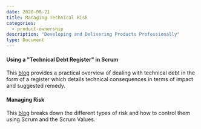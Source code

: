 ```yaml
---
date: 2020-08-21
title: Managing Technical Risk
categories:
  - product-ownership
description: "Developing and Delivering Products Professionally"
type: Document
---
```

#### Using a "Technical Debt Register" in Scrum
This [blog](https://www.scrum.org/resources/blog/using-technical-debt-register-scrum) provides a practical overview of dealing with technical debt in the form of a register which details technical consequences in terms of impact and suggested remedy.

#### Managing Risk
This [blog](https://www.scrum.org/resources/blog/managing-risk) breaks down the different types of risk and how to control them using Scrum and the Scrum Values.
